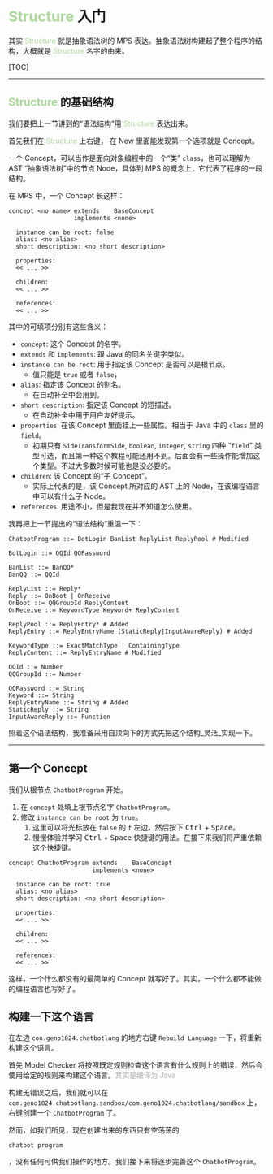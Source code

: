 # <span style="color: rgb(172, 215, 155)">Structure</span> 入门

其实 <span style="color: rgb(172, 215, 155)">Structure</span> 就是抽象语法树的 MPS 表达。抽象语法树构建起了整个程序的结构，大概就是 <span style="color: rgb(172, 215, 155)">Structure</span> 名字的由来。

[TOC]

---

## <span style="color: rgb(172, 215, 155)">Structure</span> 的基础结构

我们要把上一节讲到的“语法结构”用 <span style="color: rgb(172, 215, 155)">Structure</span> 表达出来。

首先我们在 <span style="color: rgb(172, 215, 155)">Structure</span> 上右键， 在 New 里面能发现第一个选项就是 Concept。

一个 Concept，可以当作是面向对象编程中的一个“类” `class`，也可以理解为 AST “抽象语法树”中的节点 Node，具体到 MPS 的概念上，它代表了程序的一段结构。

在 MPS 中，一个 Concept 长这样：

```mps-structure
concept <no name> extends    BaseConcept
                  implements <none>

  instance can be root: false
  alias: <no alias>
  short description: <no short description>
  
  properties:
  << ... >>
  
  children:
  << ... >>
  
  references:
  << ... >>
```

其中的可填项分别有这些含义：
- `concept`: 这个 Concept 的名字。
- `extends` 和 `implements`: 跟 Java 的同名关键字类似。
- `instance can be root`: 用于指定该 Concept 是否可以是根节点。
    - 值只能是 `true` 或者 `false`，
- `alias`: 指定该 Concept 的别名。
    - 在自动补全中会用到。
- `short description`: 指定该 Concept 的短描述。
    - 在自动补全中用于用户友好提示。
- `properties`: 在该 Concept 里面挂上一些属性。相当于 Java 中的 `class` 里的 `field`。
    - 初期只有 `SideTransformSide`, `boolean`, `integer`, `string` 四种 “`field`” 类型可选，而且第一种这个教程可能还用不到。后面会有一些操作能增加这个类型。不过大多数时候可能也是没必要的。
- `children`: 该 Concept 的“子 Concept”。
    - 实际上代表的是，该 Concept 所对应的 AST 上的 Node，在该编程语言中可以有什么子 Node。
- `references`: 用途不小，但是我现在并不知道怎么使用。

我再把上一节提出的“语法结构”重温一下：


```bnf
ChatbotProgram ::= BotLogin BanList ReplyList ReplyPool # Modified

BotLogin ::= QQId QQPassword

BanList ::= BanQQ*
BanQQ ::= QQId

ReplyList ::= Reply*
Reply ::= OnBoot | OnReceive
OnBoot ::= QQGroupId ReplyContent
OnReceive ::= KeywordType Keyword+ ReplyContent

ReplyPool ::= ReplyEntry* # Added
ReplyEntry ::= ReplyEntryName (StaticReply|InputAwareReply) # Added

KeywordType ::= ExactMatchType | ContainingType
ReplyContent ::= ReplyEntryName # Modified

QQId ::= Number
QQGroupId ::= Number

QQPassword ::= String
Keyword ::= String
ReplyEntryName ::= String # Added
StaticReply ::= String
InputAwareReply ::= Function
```

照着这个语法结构，我准备采用自顶向下的方式先把这个结构_灵活_实现一下。

---

## 第一个 Concept

我们从根节点 `ChatbotProgram` 开始。

1. 在 `concept` 处填上根节点名字 `ChatbotProgram`。
2. 修改 `instance can be root` 为 `true`。
    1. 这里可以将光标放在 `false` 的 `f` 左边，然后按下 <kbd>Ctrl</kbd> + <kbd>Space</kbd>。
    2. 慢慢体验并学习 <kbd>Ctrl</kbd> + <kbd>Space</kbd> 快捷键的用法。在接下来我们将严重依赖这个快捷键。

```mps-structure
concept ChatbotProgram extends    BaseConcept
                       implements <none>

  instance can be root: true
  alias: <no alias>
  short description: <no short description>
  
  properties:
  << ... >>
  
  children:
  << ... >>
  
  references:
  << ... >>
```

这样，一个什么都没有的最简单的 Concept 就写好了。其实，一个什么都不能做的编程语言也写好了。

## 构建一下这个语言

在左边 `con.geno1024.chatbotlang` 的地方右键 `Rebuild Language` 一下，将重新构建这个语言。

首先 Model Checker 将按照既定规则检查这个语言有什么规则上的错误，然后会使用给定的规则来构建这个语言。<span style="color: darkgray">其实是编译为 Java</span>

构建无错误之后，我们就可以在 `com.geno1024.chatbotlang.sandbox/com.geno1024.chatbotlang/sandbox` 上，右键创建一个 `ChatbotProgram` 了。

然而，如我们所见，现在创建出来的东西只有空荡荡的

```
chatbot program
```

，没有任何可供我们操作的地方。我们接下来将逐步完善这个 `ChatbotProgram`。

